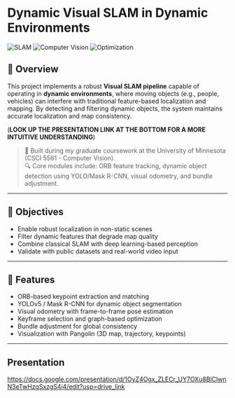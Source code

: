# Dynamic Visual SLAM in Dynamic Environments

![SLAM](https://img.shields.io/badge/SLAM-Dynamic%20Mapping-blue)
![Computer Vision](https://img.shields.io/badge/Computer%20Vision-Mask%20R--CNN%20%7C%20YOLO-red)
![Optimization](https://img.shields.io/badge/Optimization-Bundle%20Adjustment-green)

## 📌 Overview

This project implements a robust **Visual SLAM pipeline** capable of operating in **dynamic environments**, where moving objects (e.g., people, vehicles) can interfere with traditional feature-based localization and mapping. By detecting and filtering dynamic objects, the system maintains accurate localization and map consistency.

(**LOOK UP THE PRESENTATION LINK AT THE BOTTOM FOR A MORE INTUITIVE UNDERSTANDING**)

> 🧠 Built during my graduate coursework at the University of Minnesota (CSCI 5561 - Computer Vision).  
> 🔍 Core modules include: ORB feature tracking, dynamic object detection using YOLO/Mask R-CNN, visual odometry, and bundle adjustment.

---

## 🎯 Objectives

- Enable robust localization in non-static scenes
- Filter dynamic features that degrade map quality
- Combine classical SLAM with deep learning-based perception
- Validate with public datasets and real-world video input

---

## 🚀 Features

- ORB-based keypoint extraction and matching
- YOLOv5 / Mask R-CNN for dynamic object segmentation
- Visual odometry with frame-to-frame pose estimation
- Keyframe selection and graph-based optimization
- Bundle adjustment for global consistency
- Visualization with Pangolin (3D map, trajectory, keypoints)

---
## Presentation
https://docs.google.com/presentation/d/1OyZ4Ogx_ZLECr_UY7OXu8BlClwnN3eTwHzgSxzgS4i4/edit?usp=drive_link
